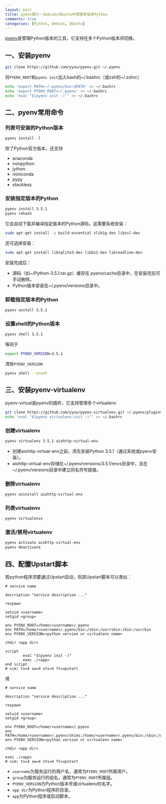 ```yaml
---
layout: post
title: pyenv简介——Debian/Ubuntu中管理多版本Python
comments: true
categories: [Python, Debian, Ubuntu]
---
```


[pyenv](https://github.com/yyuu/pyenv)是管理Python版本的工具，它支持在多个Python版本间切换。

## 一、安装pyenv

```bash
git clone https://github.com/yyuu/pyenv.git ~/.pyenv
```

将`PYENV_ROOT`和`pyenv init`加入bash的~/.bashrc（或zsh的~/.zshrc）

```bash
echo 'export PATH=~/.pyenv/bin:$PATH' >> ~/.bashrc
echo 'export PYENV_ROOT=~/.pyenv' >> ~/.bashrc
echo 'eval "$(pyenv init -)"' >> ~/.bashrc
```

## 二、pyenv常用命令
### 列表可安装的Python版本

```python
pyenv install -l
```

除了Python官方版本，还支持

* anaconda
* ironpython
* jython
* miniconda
* pypy
* stackless

### 安装指定版本的Python

```bash
pyenv install 3.5.1
pyenv rehash
```


它会自动下载并编译指定版本的Python源码，这需要系统安装：

```bash
sudo apt-get install -y build-essential zlib1g-dev libssl-dev
```

还可选择安装：

```bash
sudo apt-get install libsqlite3-dev libbz2-dev libreadline-dev
```

安装完成后：

* 源码（如~/Python-3.5.1.tar.gz）缓存在.pyenv/cache目录中，在安装完后可手动删除。
* Python版本安装在~/.pyenv/versions目录中。

### 卸载指定版本的Python

```bash
pyenv unstall 3.5.1
```

### 设置shell的Python版本

```bash
pyenv shell 3.5.1
```

等同于

```bash
export PYENV_VERSION=3.5.1
```

清除`PYENV_VERSION`

```bash
pyenv shell --unset
```

## 三、安装pyenv-virtualenv

pyenv-virtual是pyenv的插件，它支持管理多个virtualenv

```bash
git clone https://github.com/yyuu/pyenv-virtualenv.git ~/.pyenv/plugins/pyenv-virtualenv
echo 'eval "$(pyenv virtualenv-init -)"' >> ~/.bashrc
```

### 创建virtualenv

```bash
pyenv virtualenv 3.5.1 aiohttp-virtual-env
```

* 创建aiohttp-virtual-env之前，须先安装Python 3.5.1（通过系统或pyenv安装）。
* aiohttp-virtual-env存储在~/.pyenv/versions/3.5.1/envs目录中，且在~/.pyenv/versions目录中建立同名符号链接。

### 删除virtualenv

```bash
pyenv uninstall aiohttp-virtual-env
```

### 列表virtualenv

```bash
pyenv virtualenvs
```

### 激活/禁用virtualenv

```bash
pyenv activate aiohttp-virtual-env
pyenv deactivate
```

## 四、配置Upstart脚本

若python程序须要通过Upstart启动，则其Upstart脚本可以类似：

```
# service name

description "service description ..."

respawn

setuid <username>
setgid <group>

env PYENV_ROOT=/home/<username>/.pyenv
env PATH=/home/<username>/.pyenv/bin:/sbin:/usr/sbin:/bin:/usr/bin
env PYENV_VERSION=<python version or virtualenv name>

chdir <app dir>

script
        eval "$(pyenv init -)"
        exec ./<app>
end script
# vim: ts=4 sw=4 sts=4 ft=upstart
```

或

```
# service name

description "service description ..."

respawn

setuid <username>
setgid <group>

env PYENV_ROOT=/home/<username>/.pyenv
env PATH=/home/<username>/.pyenv/shims:/home/<username>/.pyenv/bin:/sbin:/usr/sbin:/bin:/usr/bin
env PYENV_VERSION=<python version or virtualenv name>

chdir <app dir>

exec ./<app>
# vim: ts=4 sw=4 sts=4 ft=upstart
```

* `username`为服务运行的用户名，通常为`PYENV_ROOT`所属用户。
* `group`为服务运行的组名，通常为`PYENV_ROOT`所属组。
* `PYENV_VERSION`为Python版本号或virtualenv的名字。
* `app dir`为Python程序的目录。
* `app`为Python程序或启动脚本。



